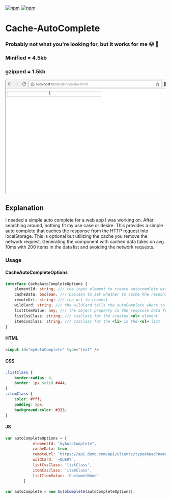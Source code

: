 [![npm](https://img.shields.io/npm/v/cache-autocomplete.svg)](https://www.npmjs.com/package/cache-autocomplete)
[![npm](https://img.shields.io/npm/dt/cache-autocomplete.svg?label=npm%20downloads)](https://www.npmjs.com/package/cache-autocomplete)
# Cache-AutoComplete
### Probably not what you're looking for, but it works for me :stuck_out_tongue: :poop:

### Minified = 4.5kb 
### gzipped = 1.5kb

![CacheAutoComplete](screens/cacheAutoComplete.gif)

## Explanation
I needed a simple auto complete for a web app I was working on.
After searching around, nothing fit my use case or desire. 
This provides a simple auto complete that caches the response 
from the HTTP request into localStorage. This is optional but utilizing
the cache you remove the network request. Generating the component with
cached data takes on avg. 10ms with 200 items in the data list and avoiding
the network requests.

### Usage


#### CacheAutoCompleteOptions 
```ts
interface CacheAutoCompleteOptions {
    elementId: string; /// the input element to create autocomplete with
    cacheData: boolean; /// boolean to set whether to cache the response
    remoteUrl: string; /// the url to request
    wildCard: string; /// the wildCard tells the autoComplete where to inject the root element's value into the query
    listItemValue: any; /// the object property in the response data from the server.
    listCssClass: string; /// cssClass for the created <ul> element.
    itemCssClass: string; /// cssClass for the <li> in the <ul> list
}
```
#### HTML
```html
<input id="myAutoComplete" type="text" />
```
#### CSS
```css
.listClass {
    border-radius: 4;
    border: 1px solid #444;
}
.itemClass {
    color: #fff;
    padding: 5px;
    background-color: #333;
}
```
#### JS
```js
var autoCompleteOptions = {
            elementId: "myAutoComplete",
            cacheData: true,
            remoteUrl: `https://api.demo.com/api/clients/typeahead?name=~QUERY`,
            wildCard: `~QUERY`,
            listCssClass: 'listClass',
            itemCssClass: 'itemClass',
            listItemValue: 'CustomerName'
        }

var autoComplete = new AutoComplete(autoCompleteOptions);

```
